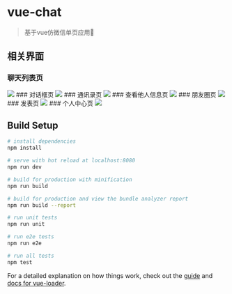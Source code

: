 # vue-chat

> 基于vue仿微信单页应用


## 相关界面
### 聊天列表页
<img src="./static/readmePic/1.png" />
### 对话框页
<img src="./static/readmePic/7.png" />
### 通讯录页
<img src="./static/readmePic/2.png" />
### 查看他人信息页
<img src="./static/readmePic/3.png" />
### 朋友圈页
<img src="./static/readmePic/4.png" />
### 发表页
<img src="./static/readmePic/5.png" />
### 个人中心页
<img src="./static/readmePic/6.png" />


## Build Setup

``` bash
# install dependencies
npm install

# serve with hot reload at localhost:8080
npm run dev

# build for production with minification
npm run build

# build for production and view the bundle analyzer report
npm run build --report

# run unit tests
npm run unit

# run e2e tests
npm run e2e

# run all tests
npm test
```

For a detailed explanation on how things work, check out the [guide](http://vuejs-templates.github.io/webpack/) and [docs for vue-loader](http://vuejs.github.io/vue-loader).
